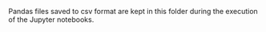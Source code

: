 Pandas files saved to csv format are kept in this folder during the execution of the Jupyter notebooks.
